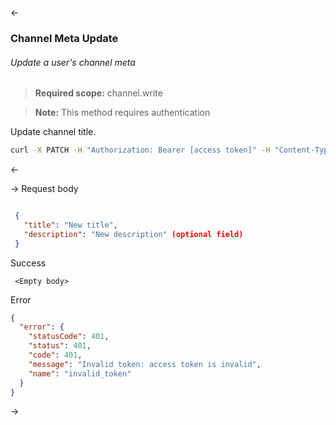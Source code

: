 <-

### <a name="channel-meta-update"></a>Channel Meta Update

###### Update a user's channel meta

> <span class="info" /> **Required scope:** channel.write

> <span class="warning" /> **Note:** This method requires authentication

Update channel title.

```bash
curl -X PATCH -H "Authorization: Bearer [access token]" -H "Content-Type: application/json" -d '{ "title": "New title" }' https://api.restream.io/v2/user/channel-meta/123456
```

<-

->
Request body

```json

 {
   "title": "New title",
   "description": "New description" (optional field)
 }

```

Success

```text
 <Empty body>
```

Error

```json
{
  "error": {
    "statusCode": 401,
    "status": 401,
    "code": 401,
    "message": "Invalid token: access token is invalid",
    "name": "invalid_token"
  }
}
```

->
